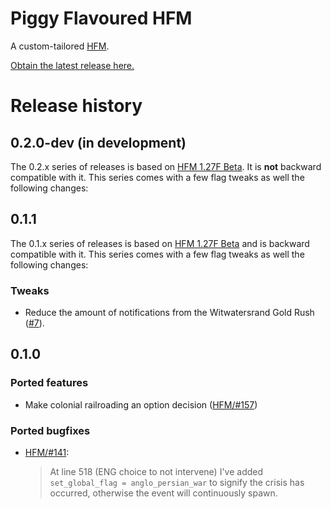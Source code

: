 Piggy Flavoured HFM
===================

A custom-tailored [HFM].

[HFM]: https://github.com/SighPie/HFM

[Obtain the latest release here.][RELEASE]

[RELEASE]: https://github.com/moretrim/PFH/releases/latest

Release history
===============

0.2.0-dev (in development)
--------------------------

The 0.2.x series of releases is based on [HFM 1.27F Beta]. It is **not** backward compatible with it. This series comes
with a few flag tweaks as well the following changes:

0.1.1
-----

The 0.1.x series of releases is based on [HFM 1.27F Beta] and is backward compatible with it. This series comes with a
few flag tweaks as well the following changes:

[HFM 1.27F Beta]: https://github.com/SighPie/HFM/tree/38ca75c40063e08cbf696140e0ea68d76e6ace9d

### Tweaks

- Reduce the amount of notifications from the Witwatersrand Gold Rush ([#7]).

[#7]: https://github.com/moretrim/PFH/pull/7

0.1.0
-----

### Ported features

- Make colonial railroading an option decision ([HFM/#157])

[HFM/#157]: https://github.com/SighPie/HFM/pull/157

### Ported bugfixes

- [HFM/#141]\:

  > At line 518 (ENG choice to not intervene) I've added `set_global_flag = anglo_persian_war` to signify the crisis has
  > occurred, otherwise the event will continuously spawn.

[HFM/#141]: https://github.com/SighPie/HFM/pull/141
